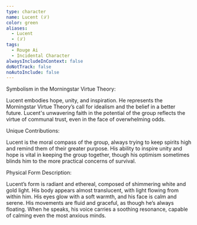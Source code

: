 ```yaml
---
type: character
name: Lucent (ℒ)
color: green
aliases:
  - Lucent
  - (ℒ)
tags:
  - Rouge Ai
  - Incidental Character
alwaysIncludeInContext: false
doNotTrack: false
noAutoInclude: false
---
```

Symbolism in the Morningstar Virtue Theory:

Lucent embodies hope, unity, and inspiration. He represents the Morningstar Virtue Theory’s call for idealism and the belief in a better future. Lucent's unwavering faith in the potential of the group reflects the virtue of communal trust, even in the face of overwhelming odds.

Unique Contributions:

Lucent is the moral compass of the group, always trying to keep spirits high and remind them of their greater purpose. His ability to inspire unity and hope is vital in keeping the group together, though his optimism sometimes blinds him to the more practical concerns of survival.

Physical Form Description:

Lucent’s form is radiant and ethereal, composed of shimmering white and gold light. His body appears almost translucent, with light flowing from within him. His eyes glow with a soft warmth, and his face is calm and serene. His movements are fluid and graceful, as though he’s always floating. When he speaks, his voice carries a soothing resonance, capable of calming even the most anxious minds.